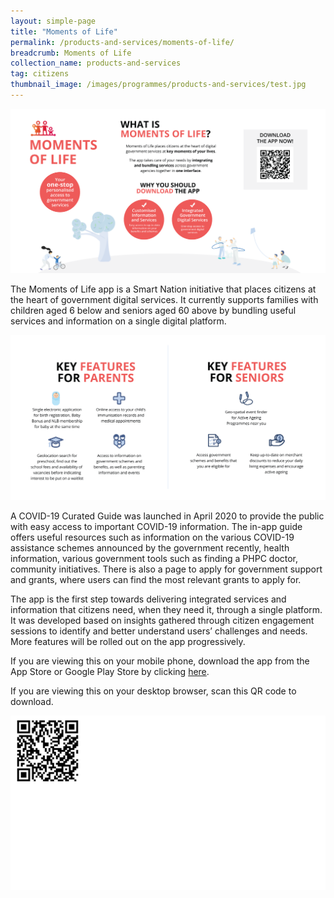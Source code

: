 ```yaml
---
layout: simple-page
title: "Moments of Life"
permalink: /products-and-services/moments-of-life/
breadcrumb: Moments of Life
collection_name: products-and-services
tag: citizens
thumbnail_image: /images/programmes/products-and-services/test.jpg  
---
```


![Moments of Life Unique selling proposition](/images/programmes/products-and-services/MOL-Landing-Page_Main.png)

The Moments of Life app is a Smart Nation initiative that places citizens at the heart of government digital services. It currently supports families with children aged 6 below and seniors aged 60 above by bundling useful services and information on a single digital platform.

![Moments of Life Product Features](/images/programmes/products-and-services/MOL-Landing-Page_1.png)

A COVID-19 Curated Guide was launched in April 2020 to provide the public with easy access to important COVID-19 information. The in-app guide offers useful resources such as information on the various COVID-19 assistance schemes announced by the government recently, health information, various government tools such as finding a PHPC doctor, community initiatives. There is also a page to apply for government support and grants, where users can find the most relevant grants to apply for.

The app is the first step towards delivering integrated services and information that citizens need, when they need it, through a single platform. It was developed based on insights gathered through citizen engagement sessions to identify and better understand users’ challenges and needs. More features will be rolled out on the app progressively. 

If you are viewing this on your mobile phone, download the app from the App Store or Google Play Store by clicking [here](https://momentsoflifeapp.page.link/ZH7o). 

If you are viewing this on your desktop browser, scan this QR code to download.

![Moments of Life Product Features](/images/programmes/products-and-services/mol-qrcode.png)
